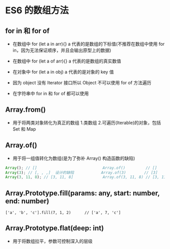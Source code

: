 # ES6 的数组方法

## for in 和 for of

- 在数组中 for (let a in arr){} a 代表的是数组的下标值(不推荐在数组中使用 for in，因为无法保证顺序，并且会输出原型上的数据)
- 在数组中 for (let a of arr){} a 代表的是数组的真实数值

- 在对象中 for (let a in obj) a 代表的是对象的 key 值
- 因为 object 没有 Iterator 接口所以 Object 不可以使用 for of 方法遍历

- 在字符串中 for in 和 for of 都可以使用

## Array.from()

- 用于将两类对象转化为真正的数组 1.类数组 2.可遍历(Iterable)的对象，包括 Set 和 Map

## Array.of()

- 用于将一组值转化为数组(是为了弥补 Array() 构造函数的缺陷)

```js
Array(); // []                             Array.of()         // []
Array(3); // [, , ,]  设计的缺陷            Array.of(3)        // [3]
Array(3, 11, 8); // [3, 11, 8]             Array.of(3, 11, 8) // [3, 11, 8]
```

## Array.Prototype.fill(params: any, start: number, end: number)

```JS
['a', 'b', 'c'].fill(7, 1, 2)      // ['a', 7, 'c']
```

## Array.Prototype.flat(deep: int)

- 用于将数组拉平，参数可控制深入的层级
